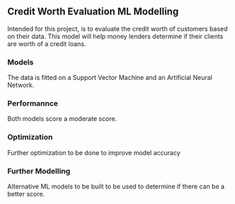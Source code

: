 ## Credit Worth Evaluation ML Modelling

Intended for this project, is to evaluate the credit worth of customers based on their data.
This model will help money lenders determine if their clients are worth of a credit loans.

### Models

The data is fitted on a Support Vector Machine and an Artificial Neural Network.

### Performannce

Both models score a moderate score.

### Optimization

Further optimization to be done to improve model accuracy

### Further Modelling

Alternative ML models to be built to be used to determine if there can be a better score.
